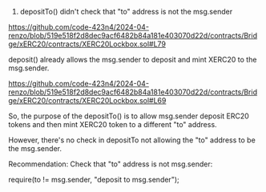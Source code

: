 1. depositTo() didn't check that "to" address is not the msg.sender

https://github.com/code-423n4/2024-04-renzo/blob/519e518f2d8dec9acf6482b84a181e403070d22d/contracts/Bridge/xERC20/contracts/XERC20Lockbox.sol#L79

deposit() already allows the msg.sender to deposit and mint XERC20 to the msg.sender.

https://github.com/code-423n4/2024-04-renzo/blob/519e518f2d8dec9acf6482b84a181e403070d22d/contracts/Bridge/xERC20/contracts/XERC20Lockbox.sol#L69

So, the purpose of the depositTo() is to allow msg.sender deposit ERC20 tokens and then mint XERC20 token to a different "to" address. 

However, there's no check in depositTo not allowing the "to" address to be the msg.sender.

Recommendation:
Check that "to" address is not msg.sender:

require(to != msg.sender, "deposit to msg.sender");